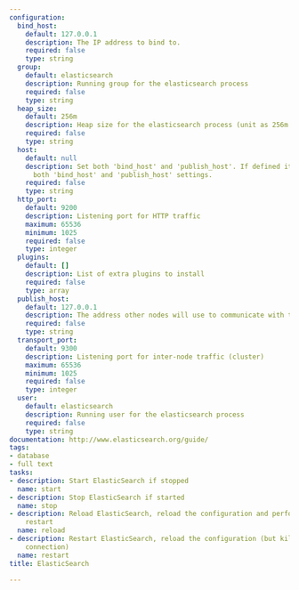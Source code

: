```yaml
---
configuration:
  bind_host:
    default: 127.0.0.1
    description: The IP address to bind to.
    required: false
    type: string
  group:
    default: elasticsearch
    description: Running group for the elasticsearch process
    required: false
    type: string
  heap_size:
    default: 256m
    description: Heap size for the elasticsearch process (unit as 256m 1g)
    required: false
    type: string
  host:
    default: null
    description: Set both 'bind_host' and 'publish_host'. If defined it overrides
      both 'bind_host' and 'publish_host' settings.
    required: false
    type: string
  http_port:
    default: 9200
    description: Listening port for HTTP traffic
    maximum: 65536
    minimum: 1025
    required: false
    type: integer
  plugins:
    default: []
    description: List of extra plugins to install
    required: false
    type: array
  publish_host:
    default: 127.0.0.1
    description: The address other nodes will use to communicate with this node.
    required: false
    type: string
  transport_port:
    default: 9300
    description: Listening port for inter-node traffic (cluster)
    maximum: 65536
    minimum: 1025
    required: false
    type: integer
  user:
    default: elasticsearch
    description: Running user for the elasticsearch process
    required: false
    type: string
documentation: http://www.elasticsearch.org/guide/
tags:
- database
- full text
tasks:
- description: Start ElasticSearch if stopped
  name: start
- description: Stop ElasticSearch if started
  name: stop
- description: Reload ElasticSearch, reload the configuration and perform a graceful
    restart
  name: reload
- description: Restart ElasticSearch, reload the configuration (but kills existing
    connection)
  name: restart
title: ElasticSearch

---
```

